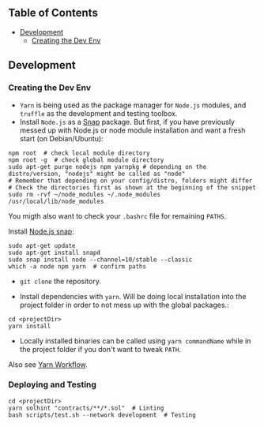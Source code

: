 ## Table of Contents
+ [Development](#development)
    + [Creating the Dev Env](#creating-the-dev-env)

## Development
### Creating the Dev Env
+ `Yarn` is being used as the package manager for `Node.js` modules, and `truffle` as the development and testing toolbox.
+ Install `Node.js` as a [Snap](https://snapcraft.io/) package. But first, if you have previously messed up with Node.js or node module installation and want a fresh start (on Debian/Ubuntu):
```shell
npm root  # check local module directory
npm root -g  # check global module directory
sudo apt-get purge nodejs npm yarnpkg # depending on the distro/version, "nodejs" might be called as "node"
# Remember that depending on your config/distro, folders might differ
# Check the directories first as shown at the beginning of the snippet
sudo rm -rvf ~/node_modules ~/.node_modules /usr/local/lib/node_modules
```
You migth also want to check your `.bashrc` file for remaining `PATHS`.

Install [Node.js snap](https://github.com/nodesource/distributions/blob/master/README.md#snap):
```shell
sudo apt-get update
sudo apt-get install snapd
sudo snap install node --channel=10/stable --classic
which -a node npm yarn  # confirm paths
```
+ `git clone` the repository.

+ Install dependencies with `yarn`. Will be doing local installation into the project folder in order to not mess up with the global packages.:
```shell
cd <projectDir>
yarn install
```
+ Locally installed binaries can be called using `yarn commandName` while in the project folder if you don't want to tweak `PATH`.

Also see [Yarn Workflow](https://yarnpkg.com/en/docs/yarn-workflow).

### Deploying and Testing
```shell
cd <projectDir>
yarn solhint "contracts/**/*.sol"  # Linting
bash scripts/test.sh --network development  # Testing
```
